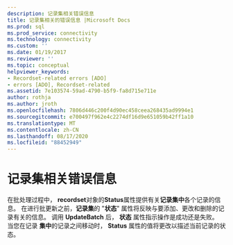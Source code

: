 ```yaml
---
description: 记录集相关错误信息
title: 记录集相关的错误信息 |Microsoft Docs
ms.prod: sql
ms.prod_service: connectivity
ms.technology: connectivity
ms.custom: ''
ms.date: 01/19/2017
ms.reviewer: ''
ms.topic: conceptual
helpviewer_keywords:
- Recordset-related errors [ADO]
- errors [ADO], Recordset-related
ms.assetid: 7e103574-59ad-4790-b5f9-fa8d715e711e
author: rothja
ms.author: jroth
ms.openlocfilehash: 7806d446c200f4d90ec458ceea268435ad9994e1
ms.sourcegitcommit: e700497f962e4c2274df16d9e651059b42ff1a10
ms.translationtype: MT
ms.contentlocale: zh-CN
ms.lasthandoff: 08/17/2020
ms.locfileid: "88452949"
---
```

# <a name="recordset-related-error-information"></a>记录集相关错误信息
在批处理过程中， **recordset**对象的**Status**属性提供有关**记录集中**各个记录的信息。 在进行批更新之前，**记录集**的 "**状态**" 属性将反映与要添加、更改和删除的记录有关的信息。 调用 **UpdateBatch** 后， **状态** 属性指示操作是成功还是失败。 当您在记录 **集中**的记录之间移动时， **Status** 属性的值将更改以描述当前记录的状态。
